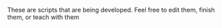 These are scripts that are being developed. Feel free to edit them, finish them, or teach with them
